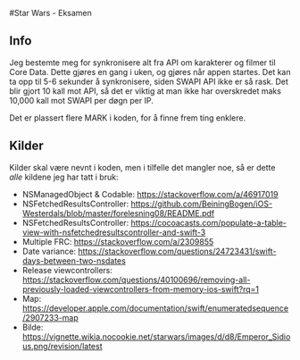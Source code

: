 #Star Wars - Eksamen
## Info
Jeg bestemte meg for synkronisere alt fra API om karakterer og filmer til Core Data. Dette gjøres en gang i uken, og gjøres når appen startes.
Det kan ta opp til 5-6 sekunder å synkronisere, siden SWAPI API ikke er så rask. Det blir gjort 10 kall mot API, så det er viktig at man ikke har overskredet maks 10,000 kall mot SWAPI per døgn per IP.

Det er plassert flere MARK i koden, for å finne frem ting enklere.


## Kilder
Kilder skal være nevnt i koden, men i tilfelle det mangler noe, så er dette _alle_ kildene jeg har tatt i bruk:

- NSManagedObject & Codable: https://stackoverflow.com/a/46917019
- NSFetchedResultsController: https://github.com/BeiningBogen/iOS-Westerdals/blob/master/forelesning08/README.pdf
- NSFetchedResultsController: https://cocoacasts.com/populate-a-table-view-with-nsfetchedresultscontroller-and-swift-3
- Multiple FRC: https://stackoverflow.com/a/2309855
- Date variance: https://stackoverflow.com/questions/24723431/swift-days-between-two-nsdates
- Release viewcontrollers: https://stackoverflow.com/questions/40100696/removing-all-previously-loaded-viewcontrollers-from-memory-ios-swift?rq=1
- Map: https://developer.apple.com/documentation/swift/enumeratedsequence/2907233-map
- Bilde: https://vignette.wikia.nocookie.net/starwars/images/d/d8/Emperor_Sidious.png/revision/latest